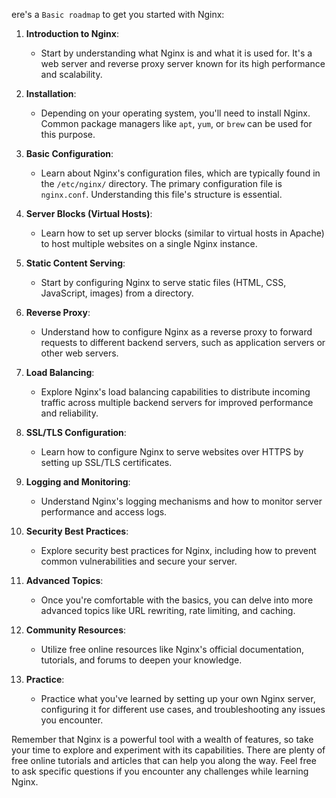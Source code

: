 ere's a `Basic roadmap` to get you started with Nginx:

1. **Introduction to Nginx**:
   - Start by understanding what Nginx is and what it is used for. It's a web server and reverse proxy server known for its high performance and scalability.

2. **Installation**:
   - Depending on your operating system, you'll need to install Nginx. Common package managers like `apt`, `yum`, or `brew` can be used for this purpose.

3. **Basic Configuration**:
   - Learn about Nginx's configuration files, which are typically found in the `/etc/nginx/` directory. The primary configuration file is `nginx.conf`. Understanding this file's structure is essential.

4. **Server Blocks (Virtual Hosts)**:
   - Learn how to set up server blocks (similar to virtual hosts in Apache) to host multiple websites on a single Nginx instance.

5. **Static Content Serving**:
   - Start by configuring Nginx to serve static files (HTML, CSS, JavaScript, images) from a directory.

6. **Reverse Proxy**:
   - Understand how to configure Nginx as a reverse proxy to forward requests to different backend servers, such as application servers or other web servers.

7. **Load Balancing**:
   - Explore Nginx's load balancing capabilities to distribute incoming traffic across multiple backend servers for improved performance and reliability.

8. **SSL/TLS Configuration**:
   - Learn how to configure Nginx to serve websites over HTTPS by setting up SSL/TLS certificates.

9. **Logging and Monitoring**:
   - Understand Nginx's logging mechanisms and how to monitor server performance and access logs.

10. **Security Best Practices**:
    - Explore security best practices for Nginx, including how to prevent common vulnerabilities and secure your server.

11. **Advanced Topics**:
    - Once you're comfortable with the basics, you can delve into more advanced topics like URL rewriting, rate limiting, and caching.

12. **Community Resources**:
    - Utilize free online resources like Nginx's official documentation, tutorials, and forums to deepen your knowledge.

13. **Practice**:
    - Practice what you've learned by setting up your own Nginx server, configuring it for different use cases, and troubleshooting any issues you encounter.

Remember that Nginx is a powerful tool with a wealth of features, so take your time to explore and experiment with its capabilities. There are plenty of free online tutorials and articles that can help you along the way. Feel free to ask specific questions if you encounter any challenges while learning Nginx.